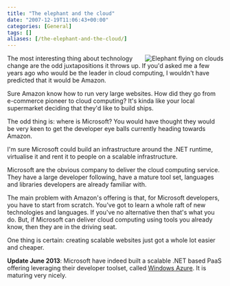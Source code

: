 ```yaml
---
title: "The elephant and the cloud"
date: "2007-12-19T11:06:43+00:00"
categories: [General]
tags: []
aliases: [/the-elephant-and-the-cloud/]
---
```


<img style="border-left: solid 4px white;" alt="Elephant flying on clouds" src="/images/uploads/2007/12/elephant.gif" align="right" />

The most interesting thing about technology change are the odd juxtapositions it throws up. If you'd asked me a few years ago who would be the leader in cloud computing, I wouldn't have predicted that it would be Amazon.

Sure Amazon know how to run very large websites. How did they go from e-commerce pioneer to cloud computing? It's kinda like your local supermarket deciding that they'd like to build ships.

The odd thing is: where is Microsoft? You would have thought they would be very keen to get the developer eye balls currently heading towards Amazon.

I'm sure Microsoft could build an infrastructure around the .NET runtime, virtualise it and rent it to people on a scalable infrastructure.

Microsoft are the obvious company to deliver the cloud computing service. They have a large developer following, have a mature tool set, languages and libraries developers are already familiar with.

The main problem with Amazon's offering is that, for Microsoft developers, you have to start from scratch. You've got to learn a whole raft of new technologies and languages. If you've no alternative then that's what you do. But, if Microsoft can deliver cloud computing using tools you already know, then they are in the driving seat.

One thing is certain: creating scalable websites just got a whole lot easier and cheaper.

**Update June 2013**: Microsoft have indeed built a scalable .NET based PaaS offering leveraging their developer toolset, called [Windows Azure](http://www.windowsazure.com/). It is maturing very nicely.
